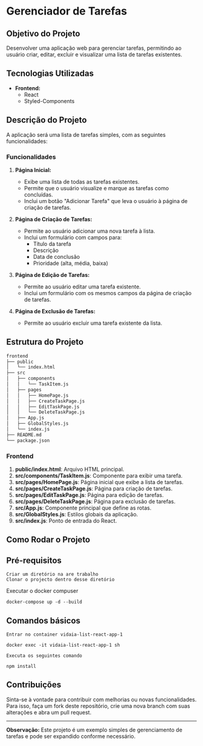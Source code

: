# Gerenciador de Tarefas

## Objetivo do Projeto

Desenvolver uma aplicação web para gerenciar tarefas, permitindo ao usuário criar, editar, excluir e visualizar uma lista de tarefas existentes.

## Tecnologias Utilizadas

- **Frontend:**
  - React
  - Styled-Components

## Descrição do Projeto

A aplicação será uma lista de tarefas simples, com as seguintes funcionalidades:

### Funcionalidades

1. **Página Inicial:**
   - Exibe uma lista de todas as tarefas existentes.
   - Permite que o usuário visualize e marque as tarefas como concluídas.
   - Inclui um botão "Adicionar Tarefa" que leva o usuário à página de criação de tarefas.

2. **Página de Criação de Tarefas:**
   - Permite ao usuário adicionar uma nova tarefa à lista.
   - Inclui um formulário com campos para:
     - Título da tarefa
     - Descrição
     - Data de conclusão
     - Prioridade (alta, média, baixa)

3. **Página de Edição de Tarefas:**
   - Permite ao usuário editar uma tarefa existente.
   - Inclui um formulário com os mesmos campos da página de criação de tarefas.

4. **Página de Exclusão de Tarefas:**
   - Permite ao usuário excluir uma tarefa existente da lista.

## Estrutura do Projeto

```bash
frontend
├── public
│   └── index.html
├── src
│   ├── components
│   │   └── TaskItem.js
│   ├── pages
│   │   ├── HomePage.js
│   │   ├── CreateTaskPage.js
│   │   ├── EditTaskPage.js
│   │   └── DeleteTaskPage.js
│   ├── App.js
│   ├── GlobalStyles.js
│   └── index.js
├── README.md
└── package.json
```

### Frontend

1. **public/index.html**: Arquivo HTML principal.
2. **src/components/TaskItem.js**: Componente para exibir uma tarefa.
3. **src/pages/HomePage.js**: Página inicial que exibe a lista de tarefas.
4. **src/pages/CreateTaskPage.js**: Página para criação de tarefas.
5. **src/pages/EditTaskPage.js**: Página para edição de tarefas.
6. **src/pages/DeleteTaskPage.js**: Página para exclusão de tarefas.
7. **src/App.js**: Componente principal que define as rotas.
8. **src/GlobalStyles.js**: Estilos globais da aplicação.
9. **src/index.js**: Ponto de entrada do React.

## Como Rodar o Projeto

## Pré-requisitos

```
Criar um diretório na are trabalho
Clonar o projecto dentro desse diretório
```

Executar o docker compuser
```
docker-compose up -d --build
```

## Comandos básicos 

```
Entrar no container vidaia-list-react-app-1

docker exec -it vidaia-list-react-app-1 sh

Executa os seguintes comando

npm install

```

## Contribuições

Sinta-se à vontade para contribuir com melhorias ou novas funcionalidades. Para isso, faça um fork deste repositório, crie uma nova branch com suas alterações e abra um pull request.

---

**Observação:** Este projeto é um exemplo simples de gerenciamento de tarefas e pode ser expandido conforme necessário.
